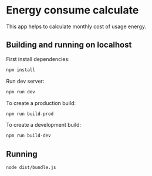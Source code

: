 # Energy consume calculate

This app helps to calculate monthly cost of usage energy.

## Building and running on localhost

First install dependencies:

```sh
npm install
```

Run dev server:

```sh
npm run dev
```

To create a production build:

```sh
npm run build-prod
```

To create a development build:

```sh
npm run build-dev
```

## Running

```sh
node dist/bundle.js
```